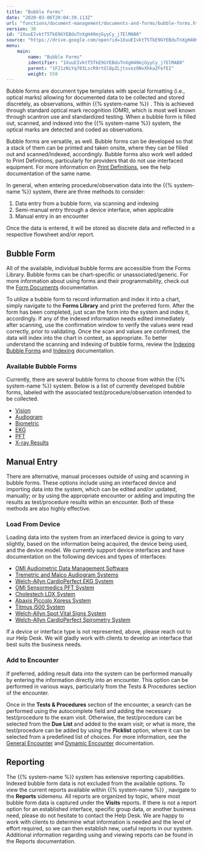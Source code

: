 ```yaml
---
title: "Bubble Forms"
date: "2020-03-06T20:04:39.113Z"
url: "functions/document-management/documents-and-forms/bubble-forms.html"
version: 36
id: "1XuuEIvktT5TkE9GYEBduTnXgH40mjGyyCy_j7ElMAB0"
source: "https://drive.google.com/open?id=1XuuEIvktT5TkE9GYEBduTnXgH40mjGyyCy_j7ElMAB0"
menu:
    main:
        name: "Bubble Forms"
        identifier: "1XuuEIvktT5TkE9GYEBduTnXgH40mjGyyCy_j7ElMAB0"
        parent: "1F21zNiYq703LscR9rtGl8pZLjtxvozONvXhkaZFefEI"
        weight: 550
---
```

Bubble forms are document type templates with special formatting (i.e., optical marks) allowing for documented data to be collected and stored discretely, as observations, within {{% system-name %}} . This is achieved through standard optical mark recognition (OMR), which is most well known through scantron use and standardized testing. When a bubble form is filled out, scanned, and indexed into the {{% system-name %}} system, the optical marks are detected and coded as observations.



Bubble forms are versatile, as well. Bubble forms can be developed so that a stack of them can be printed and taken onsite, where they can be filled out and scanned/indexed, accordingly. Bubble forms also work well added to Print Definitions, particularly for providers that do not use interfaced equipment. For more information on [Print Definitions](../printing-and-print-definitions/print-definitions.html), see the help documentation of the same name.



In general, when entering procedure/observation data into the {{% system-name %}} system, there are three methods to consider:

1. Data entry from a bubble form, via scanning and indexing
2. Semi-manual entry through a device interface, when applicable
3. Manual entry in an encounter

Once the data is entered, it will be stored as discrete data and reflected in a respective flowsheet and/or report.

## Bubble Form

All of the available, individual bubble forms are accessible from the Forms Library. Bubble forms can be chart-specific or unassociated/generic. For more information about using forms and their programmability, check out the [Form Documents](form-documents.html) documentation.



To utilize a bubble form to record information and index it into a chart, simply navigate to the **Forms Library** and print the preferred form. After the form has been completed, just scan the form into the system and index it, accordingly. If any of the indexed information needs edited immediately after scanning, use the confirmation window to verify the values were read correctly, prior to validating. Once the scan and values are confirmed, the data will index into the chart in context, as appropriate. To better understand the scanning and indexing of bubble forms, review the [Indexing Bubble Forms](../scanning-and-indexing/indexing-bubble-forms.html) and [Indexing](../scanning-and-indexing/indexing.html) documentation.

### Available Bubble Forms

Currently, there are several bubble forms to choose from within the {{% system-name %}} system. Below is a list of currently developed bubble forms, labeled with the associated test/procedure/observation intended to be collected.

* [Vision](vision-data-entry.html)
* [Audiogram](audiogram-data-entry.html)
* [Biometric](biometric-data-entry.html)
* [EKG](ekg-data-entry.html)
* [PFT](pft-data-entry.html)
* [X-ray Results](x-ray-results-data-entry.html)

## Manual Entry

There are alternative, manual processes outside of using and scanning in bubble forms. These options include using an interfaced device and importing data into the system, which can be edited and/or updated, manually; or by using the appropriate encounter or adding and imputing the results as test/procedure results within an encounter. Both of these methods are also highly effective.

### Load From Device

Loading data into the system from an interfaced device is going to vary slightly, based on the information being acquired, the device being used, and the device model. We currently support device interfaces and have documentation on the following devices and types of interfaces:

* [OMI Audiometric Data Management Software](../../system-administration/interfaces/device-interface-audio-system.html)
* [Tremetric and Maico Audiogram Systems](../../system-administration/interfaces/device-interface-audio-tremetrics-maico.html)
* [Welch-Allyn CardioPerfect EKG System](../../system-administration/interfaces/device-interface-ekg-system.html)
* [OMI Sensormedics PFT System](../../system-administration/interfaces/device-interface-pft-system.html)
* [Cholestech LDX System](../../system-administration/interfaces/device-interface-cholestech-ldx.html)
* [Abaxis Piccolo Xpress System](../../system-administration/interfaces/device-interface-piccolo-system.html)
* [Titmus i500 System](../../system-administration/interfaces/device-interface-vision-system.html)
* [Welch-Allyn Spot Vital Signs System](../../system-administration/interfaces/device-interface-vital-signs.html)
* [Welch-Allyn CardioPerfect Spirometry System](../../system-administration/interfaces/device-interface-welch-allyn-spirometry.html)

If a device or interface type is not represented, above, please reach out to our Help Desk. We will gladly work with clients to develop an interface that best suits the business needs.

### Add to Encounter

If preferred, adding result data into the system can be performed manually by entering the information directly into an encounter. This option can be performed in various ways, particularly from the Tests & Procedures section of the encounter.

Once in the **Tests & Procedures** section of the encounter, a search can be performed using the autocomplete field and adding the necessary test/procedure to the exam visit. Otherwise, the test/procedure can be selected from the **Due List** and added to the exam visit; or what is more, the test/procedure can be added by using the **Picklist** option, where it can be selected from a predefined list of choices. For more information, see the [General Encounter](../../encounters/working-in-a-legacy-encounter.html) and [Dynamic Encounter](../../encounters/working-in-a-visit-encounter.html) documentation.

## Reporting

The {{% system-name %}} system has extensive reporting capabilities. Indexed bubble form data is not excluded from the available options. To view the current reports available within {{% system-name %}} , navigate to the **Reports** sidemenu. All reports are organized by topic, where most bubble form data is captured under the **Visits** reports. If there is not a report option for an established interface, specific group data, or another business need, please do not hesitate to contact the Help Desk. We are happy to work with clients to determine what information is needed and the level of effort required, so we can then establish new, useful reports in our system. Additional information regarding using and viewing reports can be found in the Reports documentation.

